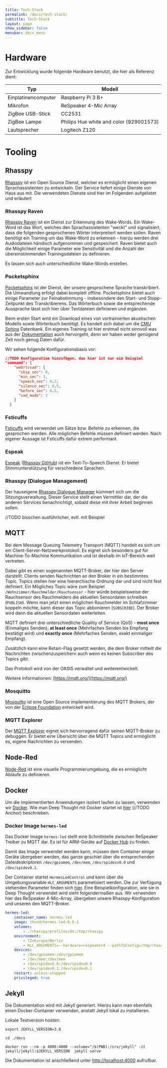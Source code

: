 ```yaml
---
title: Tech-Stack
permalink: /docs/tech-stack/
subtitle: Tech-Stack
layout: page
show_sidebar: false
menubar: docs_menu
---
```


# Hardware

Zur Entwicklung wurde folgende Hardware benutzt, die hier als Referenz dient:

| Typ                 | Modell                                  |
| ------------------- | --------------------------------------- |
| Einplatinencomputer | Raspberry Pi 3 B+                       |
| Mikrofon            | ReSpeaker 4-Mic Array                   |
| ZigBee USB-Stick    | CC2531                                  |
| ZigBee Lampe        | Philips Hue white and color (929001573) |
| Lautsprecher        | Logitech Z120                           |


# Tooling

## Rhasspy

[Rhasspy](https://rhasspy.readthedocs.io/) ist ein Open Source Dienst, welcher es ermöglicht einen eigenen 
Sprachassistenten zu entwickeln. Der Service liefert einige Dienste von Haus aus mit. 
Die verwendeten Dienste sind hier im Folgenden aufgelistet und erläutert

### Rhasspy Raven

[Rhasspy Raven](https://github.com/rhasspy/rhasspy-wake-raven-hermes/) ist ein Dienst zur Erkennung des Wake-Words. 
Ein Wake-Word ist das Wort, welches den Sprachassistenten "weckt" und signalisiert, dass die folgenden gesprochenen 
Wörter interpretiert werden sollen.
Raven benötigt ein Training um das Wake-Word zu erkennen - hierzu werden drei Audiodateien händisch aufgenommen und
gespeichert. 
Raven bietet auch die Möglichkeit einige Parameter wie Sensitivität und die Anzahl der übereinstimmenden 
Trainingsdateien zu definieren. 

Es lassen sich auch unterschiedliche Wake-Words erstellen.

### Pocketsphinx

[Pocketsphinx](https://github.com/rhasspy/rhasspy-asr-pocketsphinx-hermes) ist der Dienst, der unsere gesprochene 
Sprache transkribiert. Die Umwandlung erfolgt dabei komplett offline. Pocketsphinx bietet auch einige Parameter zur 
Feinabstimmung - insbesondere den Start- und Stopp-Zeitpunkt des Transkribierens.
Das Wörterbuch sowie die entsprechende Aussprache lässt sich hier über Textdateien definieren und ergänzen.

Beim ersten Start wird ein Download eines von vortrainierten akustischen Modells sowie Wörterbuch benötigt.
Es handelt sich dabei um die [CMU Sphinx](https://sourceforge.net/projects/cmusphinx/) Datenbank.
Ein eigenes Training ist hier erstmall nicht sinnvoll was aus der 
[Dokumentation](https://cmusphinx.github.io/wiki/tutorialam/) auch hervorgeht, denn wir haben weder genügend Zeit noch 
genug Daten dafür.

Wir sehen folgende Konfigurationsbasis vor:

```json
//TODO Konfiguration hinzufügen, das hier ist nur ein Beispiel
"command": {
    "webrtcvad": {
      "skip_sec": 0,
      "min_sec": 1,
      "speech_sec": 0.3,
      "silence_sec": 0.5,
      "before_sec": 0.5,
      "vad_mode": 3
    }
  }
```  

### Fsticuffs

[Fsticuffs](https://github.com/rhasspy/rhasspy-nlu-hermes) wird verwendet um Sätze bzw. Befehle zu erkennen, die 
gesprochen werden. Alle möglichen Befehle müssen definiert werden. Nach eigener Aussage ist Fsticuffs dafür extrem 
performant.

### Espeak

[Espeak](http://espeak.sourceforge.net/) ([Rhasspy GitHub](https://github.com/rhasspy/rhasspy-tts-cli-hermes)) ist ein 
Text-To-Speech Dienst. Er bietet Stimmunterstützung für verschiedene Sprachen.

### Rhasspy (Dialogue Management)

Der hauseigene [Rhasspy Dialogue Manager](https://github.com/rhasspy/rhasspy-dialogue-hermes) kümmert sich um die 
Sitzungsverwaltung. Dieser Service stellt einen Vermittler dar, der die anderen Services benachrichtigt, sobald diese 
mit ihrer Arbeit beginnen sollen. 

//TODO bisschen ausführlicher, evtl. mit Beispiel

## MQTT
Bei dem Message Queuing Telemetry Transport (MQTT) handelt es sich um ein Client-Server-Netzwerkprotokoll. Es eignet 
sich besonders gut für Machine-To-Machine Kommunikation und ist deshalb im IoT-Bereich weit vertreten.

Dabei gibt es einen sogenannten MQTT-Broker, der hier den Server darstellt. Clients senden Nachrichten an den Broker in 
ein bestimmtes Topic. Topics stellen hier eine hierarchische Ordnung dar und sind nicht fest definiert. Ein Mögliches 
Topic wäre zum Beispiel `/Wohnzimmer/Rauchmelder/Rauchsensor` - hier würde beispielsweise der Rauchsensor des 
Rauchmelders die aktuellen Sensordaten schreiben (`PUBLISH`).
Wenn man jetzt einen möglichen Rauchmelder im Schlafzimmer koppeln möchte, kann dieser das Topic 
abbonieren (`SUBSCRIBE`). Der Broker wird dann die aktuellen Sensordaten weiterleiten.

MQTT definiert drei unterschiedliche Qualitiy of Service (QoS) - **most once** (Einmaliges Senden), 
**at least once** (Mehrfaches Senden bis Empfang bestätigt wird) und 
**exactly once** (Mehrfaches Senden, exakt einmaliger Empfang).

Zusätzlich kann eine Retain-Flag gesetzt werden, die dem Broker mitteilt die Nachrichten zwischenzuspeichern auch wenn 
es keinen Subscriber des Topics gibt.

Das Protokoll wird von der OASIS verwaltet und weiterentwickelt. 

Weitere Informationen: [https://mqtt.org/](https://mqtt.org/)

### Mosquitto

[Mosquitto](https://mosquitto.org/) ist eine Open Source implementierung des MQTT Brokers, der von der 
[Eclipse Foundation](https://www.eclipse.org/) entwickelt wird.

### MQTT Explorer

Der [MQTT Explorer](http://mqtt-explorer.com/) eignet sich hervorragend dafür seinen MQTT-Broker zu debuggen. Er bietet 
eine Übersicht über die MQTT Topics und ermöglicht es, eigene Nachrichten zu versenden.

## Node-Red

[Node-Red](https://nodered.org/) ist eine visuelle Programmierumgebung, die es ermöglicht Abläufe zu definieren. 

## Docker

Um die implementierten Anwendungen isoliert laufen zu lassen, verwenden wir [Docker](https://www.docker.com/).
Wie man Deep Thought mit Docker startet ist [hier](/getting-started/installation) (//TODO Anchor) beschrieben.

### Docker Image `hermes-led`

Das Docker Image `hermes-led` stellt eine Schnittstelle zwischen ReSpeaker Treiber zu MQTT dar. Es ist für ARM-Geräte 
auf [Docker Hub](https://hub.docker.com/r/thund/hermes-led) zu finden.

Damit das Image verwendet werden kann, müssen dem Container einige Geräte übergeben werden, das ganze geschiet über die 
entsprechenden Dateideskriptoren `/dev/gpiomem`, `/dev/mem`, `/dev/spidevv0.0` und `/dev/spidev0.1`. 

Der Container startet `HermesLedControl` und kann über die Umgebungsvariable `HLC_ARGUMENTS` parametisiert werden. Die 
zur Verfügung stehenden Parameter finden sich 
[hier](https://github.com/project-alice-assistant/HermesLedControl/wiki/Arguments-customization).
Eine Beispielkonfiguration, wie sie in Deep Thought verwendet wird sieht folgendermaßen aus. Wir verwenden hier das 
ReSpeaker 4-Mic-Array, übergeben unsere Rhasspy-Konfiguration und unseren den MQTT-Broker.

```yml
hermes-led:
    container_name: hermes-led
    image: thund/hermes-led:0.0.1
    volumes:
        - ./rhasspy/profiles/de:/tmp/rhasspy
    environment:
        - TZ=Europe/Berlin
        - HLC_ARGUMENTS=--hardware=respeaker4 --pathToConfig=/tmp/rhasspy/profile.json --engine=rhasspy --mqttServer=mosquitto
    devices:
        - /dev/gpiomem:/dev/gpiomem
        - /dev/mem:/dev/mem
        - /dev/spidev0.0:/dev/spidev0.0
        - /dev/spidev0.1:/dev/spidev0.1
    restart: unless-stopped
    privileged: true
```

## Jekyll

Die Dokumentation wird mit Jekyll generiert. Hierzu kann man ebenfalls einen Docker-Container verwenden, anstatt Jekyll 
lokal zu installieren.

Lokale Testversion hosten:

```export JEKYLL_VERSION=3.8```

```cd ./docs```

```docker run --rm -p 4000:4000 --volume="/$(PWD):/srv/jekyll" -it jekyll/jekyll:$JEKYLL_VERSION  jekyll serve```

Die Dokumentation ist anschließend unter [http://localhost:4000](http://localhost:4000) aufrufbar.


